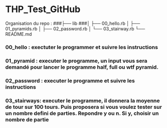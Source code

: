# THP_Test_GitHub
 Organisation du repo :
###├── lib
###│   ├── 00_hello.rb
│   ├── 01_pyramids.rb
│   ├── 02_password.rb
│   └── 03_stairway.rb
└── README.md

### 00_hello : exectuter le programmer et suivre les instructions
### 01_pyramid : executer le programme, un input vous sera demandé pour lancer le programme half, full ou wtf pyramid.
### 02_password : executer le programme et suivre les instructions
### 03_stairways: executer le programme, il donnera la moyenne de tour sur 100 tours. Puis proposera si vous voulez tester sur un nombre defini de parties. Repondre y ou n. Si y, choisir un nombre de partie
